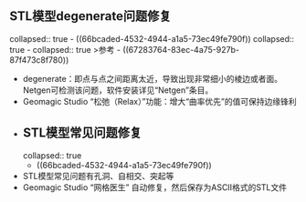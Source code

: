 ## STL模型degenerate问题修复
collapsed:: true
	- ((66bcaded-4532-4944-a1a5-73ec49fe790f))
	  collapsed:: true
		- collapsed:: true
		  >参考
			- ((67283764-83ec-4a75-927b-87f473c8f780))
- degenerate：即点与点之间距离太近，导致出现非常细小的棱边或者面。Netgen可检测该问题，软件安装详见“Netgen”条目。
- Geomagic Studio “松弛（Relax）”功能：增大“曲率优先”的值可保持边缘锋利
- ## STL模型常见问题修复
  collapsed:: true
	- ((66bcaded-4532-4944-a1a5-73ec49fe790f))
- STL模型常见问题有孔洞、自相交、突起等
- Geomagic Studio “网格医生” 自动修复，然后保存为ASCII格式的STL文件